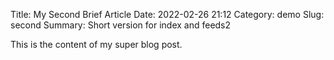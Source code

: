 Title: My Second Brief Article
Date: 2022-02-26 21:12
Category: demo
Slug: second
Summary: Short version for index and feeds2

This is the content of my super blog post.
